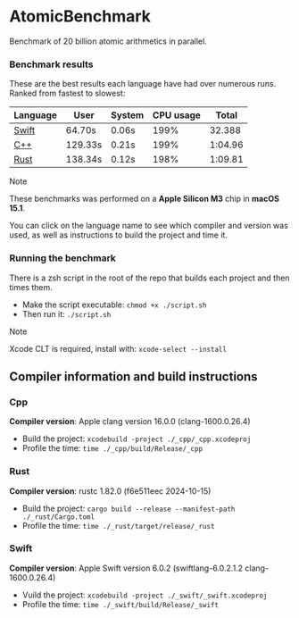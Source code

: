 # AtomicBenchmark

Benchmark of 20 billion atomic arithmetics in parallel.

### Benchmark results

These are the best results each language have had over numerous runs. Ranked from fastest to slowest:

| **Language**    | **User** | **System** | **CPU usage** | **Total** |
| --------------- | -------- | ---------- | ------------- | --------- |
| [Swift](#swift) | 64.70s   | 0.06s      | 199%          | 32.388    |
| [C++](#cpp)     | 129.33s  | 0.21s      | 199%          | 1:04.96   |
| [Rust](#rust)   | 138.34s  | 0.12s      | 198%          | 1:09.81   |

> [!NOTE]
> These benchmarks was performed on a **Apple Silicon M3** chip in **macOS 15.1**.
>
> You can click on the language name to see which compiler and version was used, as well as instructions to build the project and time it.

### Running the benchmark

There is a zsh script in the root of the repo that builds each project and then times them.

- Make the script executable: ``chmod +x ./script.sh``
- Then run it: ``./script.sh``

> [!NOTE]
> Xcode CLT is required, install with: ``xcode-select --install``

## Compiler information and build instructions

### Cpp

**Compiler version**: Apple clang version 16.0.0 (clang-1600.0.26.4)

- Build the project: ``xcodebuild -project ./_cpp/_cpp.xcodeproj``
- Profile the time: ``time ./_cpp/build/Release/_cpp``

### Rust

**Compiler version**: rustc 1.82.0 (f6e511eec 2024-10-15)

- Build the project: ``cargo build --release --manifest-path ./_rust/Cargo.toml``
- Profile the time: ``time ./_rust/target/release/_rust``

### Swift

**Compiler version**: Apple Swift version 6.0.2 (swiftlang-6.0.2.1.2 clang-1600.0.26.4)

- Vuild the project: ``xcodebuild -project ./_swift/_swift.xcodeproj``
- Profile the time: ``time ./_swift/build/Release/_swift``
